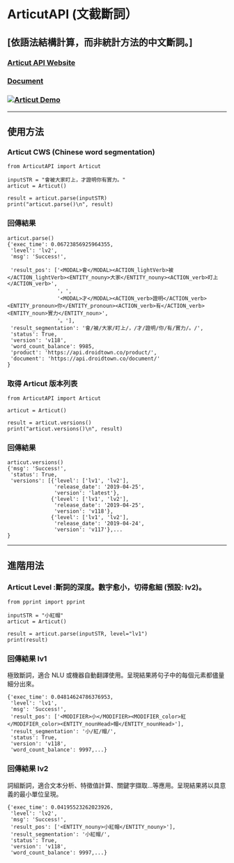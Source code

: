 # ArticutAPI (文截斷詞）
## [依語法結構計算，而非統計方法的中文斷詞。]

### [Articut API Website](https://api.droidtown.co/)
### [Document](https://api.droidtown.co/document/)
### [![Articut Demo](https://img.youtube.com/vi/AnvdKmVLlcA/0.jpg)](https://youtu.be/AnvdKmVLlcA "Articut Demo")

----------------------

## 使用方法
### Articut CWS (Chinese word segmentation)
```
from ArticutAPI import Articut

inputSTR = "會被大家盯上，才證明你有實力。"
articut = Articut()

result = articut.parse(inputSTR)
print("articut.parse()\n", result)
```
### 回傳結果
```
articut.parse()
{'exec_time': 0.06723856925964355,
 'level': 'lv2',
 'msg': 'Success!',
 
 'result_pos': ['<MODAL>會</MODAL><ACTION_lightVerb>被</ACTION_lightVerb><ENTITY_nouny>大家</ENTITY_nouny><ACTION_verb>盯上</ACTION_verb>',
                '，',
                '<MODAL>才</MODAL><ACTION_verb>證明</ACTION_verb><ENTITY_pronoun>你</ENTITY_pronoun><ACTION_verb>有</ACTION_verb><ENTITY_noun>實力</ENTITY_noun>',
                '。'],
 'result_segmentation': '會/被/大家/盯上/，/才/證明/你/有/實力/。/',
 'status': True,
 'version': 'v118',
 'word_count_balance': 9985,
 'product': 'https://api.droidtown.co/product/',
 'document': 'https://api.droidtown.co/document/'
}
```

### 取得 Articut 版本列表
```
from ArticutAPI import Articut

articut = Articut()

result = articut.versions()
print("articut.versions()\n", result)
```
### 回傳結果
```
articut.versions()
{'msg': 'Success!',
 'status': True,
 'versions': [{'level': ['lv1', 'lv2'],
               'release_date': '2019-04-25',
               'version': 'latest'},
              {'level': ['lv1', 'lv2'],
               'release_date': '2019-04-25',
               'version': 'v118'},
              {'level': ['lv1', 'lv2'],
               'release_date': '2019-04-24',
               'version': 'v117'},...
}
```

----------------------

## 進階用法
### Articut Level :斷詞的深度。數字愈小，切得愈細 (預設: lv2)。
```
from pprint import pprint

inputSTR = "小紅帽"
articut = Articut()

result = articut.parse(inputSTR, level="lv1")
print(result)
```
### 回傳結果 lv1 
極致斷詞，適合 NLU 或機器自動翻譯使用。呈現結果將句子中的每個元素都儘量細分出來。
```
{'exec_time': 0.04814624786376953,
 'level': 'lv1',
 'msg': 'Success!',
 'result_pos': ['<MODIFIER>小</MODIFIER><MODIFIER_color>紅</MODIFIER_color><ENTITY_nounHead>帽</ENTITY_nounHead>'],
 'result_segmentation': '小/紅/帽/',
 'status': True,
 'version': 'v118',
 'word_count_balance': 9997,...}
```

### 回傳結果 lv2 
詞組斷詞，適合文本分析、特徵值計算、關鍵字擷取…等應用。呈現結果將以具意義的最小單位呈現。
```
{'exec_time': 0.04195523262023926,
 'level': 'lv2',
 'msg': 'Success!',
 'result_pos': ['<ENTITY_nouny>小紅帽</ENTITY_nouny>'],
 'result_segmentation': '小紅帽/',
 'status': True,
 'version': 'v118',
 'word_count_balance': 9997,...}
```
